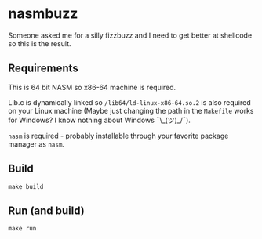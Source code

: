 # nasmbuzz

Someone asked me for a silly fizzbuzz and I need to get better at shellcode so this is the result.

## Requirements

This is 64 bit NASM so x86-64 machine is required.

Lib.c is dynamically linked so `/lib64/ld-linux-x86-64.so.2` is also required on your Linux machine (Maybe just changing the path in the `Makefile` works for Windows? I know nothing about Windows ¯\\\_(ツ)\_/¯).

`nasm` is required - probably installable through your favorite package manager as `nasm`.

## Build

`make build`

## Run (and build)

`make run`

